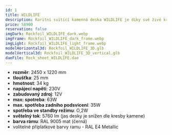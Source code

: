 ```yaml
---
id: 1
title: WILDLIFE
description: Raritní svítící kamenná deska WILDLIFE je díky své živé kresbě kamene vhodná k osvětlení každého interiéru. Její, přírodou vytvořený divoký vzor, Vám nikdy nezevšední.
price: 58900
reservation: false
imgDark: Rockfoil_WILDLIFE_dark.webp
imgFrame: Rockfoil_WILDLIFE_dark_frame.webp
imgLight: Rockfoil_WILDLIFE_light_frame.webp
modelHorizontal3d: Rockfoil_WILDLIFE_3D.glb
modelVertical3d: Rockfoil_WILDLIFE_3D_vertical.glb
daeFile: Rock_sheet_WILDLIFE.dae
---
```

- **rozměr**: 2450 x 1220 mm
- **tloušťka**: 25 mm 
- **hmotnost**: 34 kg
- **napájecí napěti**: 230V 
- **zabudovaný zdroj**: 12V 
- **max: spotreba**: 63W 
- **max. spotřeba zadního podsvícení**: 35W 
- **spotřeba ve standby režimu**: O,2W 
- **světelný tok**: 5760 lm (jas desky je snížen dle kresby kamene) 
- **barva rámu**: RAL 9005 mat (černá) 
- volitelné příplatkové barvy ramu - RAL E4 Metallic 

